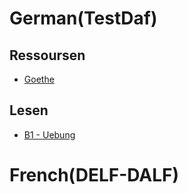 # German(TestDaf)
## Ressoursen
- [Goethe](https://www.goethe.de/de/spr/kup/prf/bar.html)
## Lesen
- [B1 - Uebung](http://bfu.goethe.de/b1_mod/lesen.php)

# French(DELF-DALF)